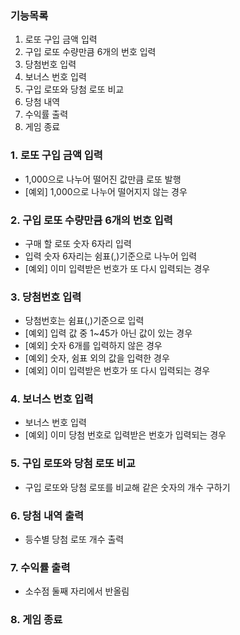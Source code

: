 ### 기능목록
1. 로또 구입 금액 입력
2. 구입 로또 수량만큼 6개의 번호 입력
3. 당첨번호 입력
4. 보너스 번호 입력
5. 구입 로또와 당첨 로또 비교
6. 당첨 내역
7. 수익률 출력
8. 게임 종료

### 1. 로또 구입 금액 입력
- 1,000으로 나누어 떨어진 값만큼 로또 발행
- [예외] 1,000으로 나누어 떨어지지 않는 경우
### 2. 구입 로또 수량만큼 6개의 번호 입력
- 구매 할 로또 숫자 6자리 입력
- 입력 숫자 6자리는 쉼표(,)기준으로 나누어 입력
- [예외] 이미 입력받은 번호가 또 다시 입력되는 경우
### 3. 당첨번호 입력
- 당첨번호는 쉼표(,)기준으로 입력
- [예외] 입력 값 중 1~45가 아닌 값이 있는 경우
- [예외] 숫자 6개를 입력하지 않은 경우
- [예외] 숫자, 쉼표 외의 값을 입력한 경우
- [예외] 이미 입력받은 번호가 또 다시 입력되는 경우
### 4. 보너스 번호 입력
- 보너스 번호 입력
- [예외] 이미 당첨 번호로 입력받은 번호가 입력되는 경우
### 5. 구입 로또와 당첨 로또 비교
- 구입 로또와 당첨 로또를 비교해 같은 숫자의 개수 구하기
### 6. 당첨 내역 출력
- 등수별 당첨 로또 개수 출력
### 7. 수익률 출력
- 소수점 둘째 자리에서 반올림
### 8. 게임 종료